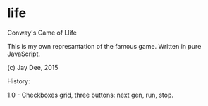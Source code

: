 # life
Conway's Game of Llife

This is my own represantation of the famous game.
Written in pure JavaScript.

(c) Jay Dee, 2015

History:

1.0 - Checkboxes grid, three buttons: next gen, run, stop.
